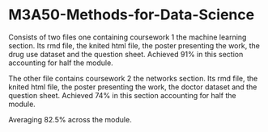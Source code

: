 # M3A50-Methods-for-Data-Science

Consists of two files one containing coursework 1 the machine learning section.
Its rmd file, the knited html file, the poster presenting the work, the drug
use dataset and the question sheet. Achieved 91% in this section accounting for half the module. 

The other file contains coursework 2 the networks section. Its rmd file,
the knited html file, the poster presenting the work, the doctor dataset
and the question sheet. Achieved 74% in this section accounting for half the module. 

Averaging 82.5% across the module.
